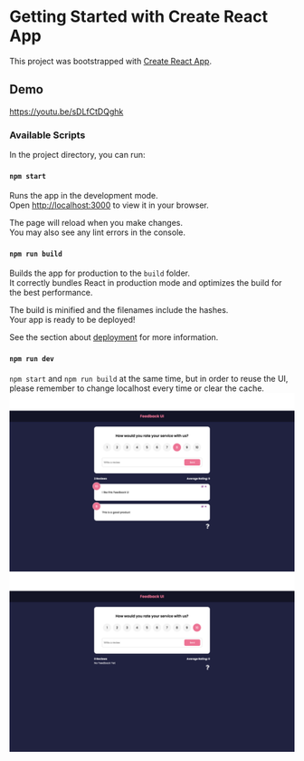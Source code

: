 # Getting Started with Create React App

This project was bootstrapped with [Create React App](https://github.com/facebook/create-react-app).

## Demo

https://youtu.be/sDLfCtDQghk

### Available Scripts

In the project directory, you can run:

#### `npm start`

Runs the app in the development mode.\
Open [http://localhost:3000](http://localhost:3000) to view it in your browser.

The page will reload when you make changes.\
You may also see any lint errors in the console.

#### `npm run build`

Builds the app for production to the `build` folder.\
It correctly bundles React in production mode and optimizes the build for the best performance.

The build is minified and the filenames include the hashes.\
Your app is ready to be deployed!

See the section about [deployment](https://facebook.github.io/create-react-app/docs/deployment) for more information.

#### `npm run dev`

`npm start` and `npm run build` at the same time, but in order to reuse the UI, please remember to change localhost every time or clear the cache.
<img title="demo1" src="./sample1.png">
<img title="demo0" src="./sample0.png">
<!-- ![image info 0](./sample1.png)
![image info 1](./sample0.png) -->
